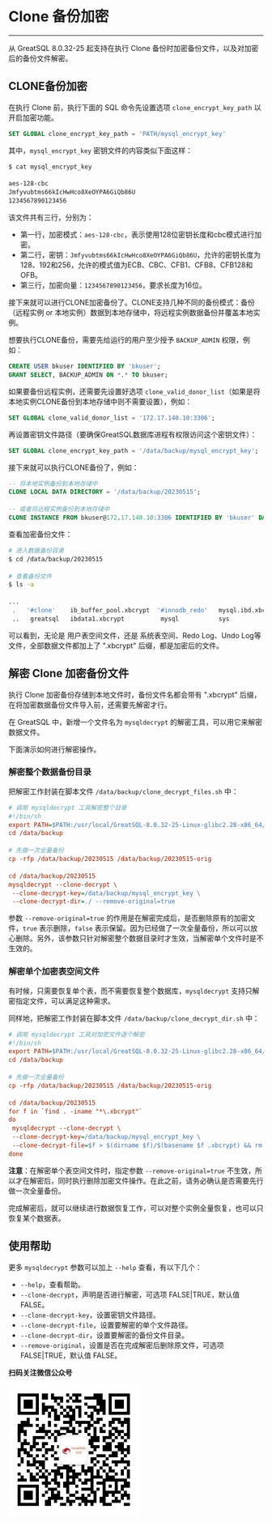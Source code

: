 # Clone 备份加密
---

从 GreatSQL 8.0.32-25 起支持在执行 Clone 备份时加密备份文件，以及对加密后的备份文件解密。

## CLONE备份加密
在执行 Clone 前，执行下面的 SQL 命令先设置选项 `clone_encrypt_key_path` 以开启加密功能。

```sql
SET GLOBAL clone_encrypt_key_path = 'PATH/mysql_encrypt_key'
```

其中，`mysql_encrypt_key` 密钥文件的内容类似下面这样：

```bash
$ cat mysql_encrypt_key

aes-128-cbc
Jmfyvubtms66kIcHwHco8XeOYPA6GiQb86U
1234567890123456
```

该文件共有三行，分别为：
- 第一行，加密模式：`aes-128-cbc`，表示使用128位密钥长度和cbc模式进行加密。
- 第二行，密钥：`Jmfyvubtms66kIcHwHco8XeOYPA6GiQb86U`，允许的密钥长度为128、192和256，允许的模式值为ECB、CBC、CFB1、CFB8、CFB128和OFB。
- 第三行，加密向量：`1234567890123456`，要求长度为16位。

接下来就可以进行CLONE加密备份了。CLONE支持几种不同的备份模式：备份（远程实例 or 本地实例）数据到本地存储中，将远程实例数据备份并覆盖本地实例。

想要执行CLONE备份，需要先给运行的用户至少授予 `BACKUP_ADMIN` 权限，例如：

```sql
CREATE USER bkuser IDENTIFIED BY 'bkuser';
GRANT SELECT, BACKUP_ADMIN ON *.* TO bkuser;
```

如果要备份远程实例，还需要先设置好选项 `clone_valid_donor_list`（如果是将本地实例CLONE备份到本地存储中则不需要设置），例如：

```sql
SET GLOBAL clone_valid_donor_list = '172.17.140.10:3306';
```

再设置密钥文件路径（要确保GreatSQL数据库进程有权限访问这个密钥文件）：

```sql
SET GLOBAL clone_encrypt_key_path = '/data/backup/mysql_encrypt_key';
```

接下来就可以执行CLONE备份了，例如：

```sql
-- 将本地实例备份到本地存储中
CLONE LOCAL DATA DIRECTORY = '/data/backup/20230515';

-- 或者将远程实例备份到本地存储中
CLONE INSTANCE FROM bkuser@172.17.140.10:3306 IDENTIFIED BY 'bkuser' DATA DIRECTORY = '/data/backup/20230515';
```

查看加密备份文件：

```bash
# 进入数据备份目录
$ cd /data/backup/20230515

# 查看备份文件
$ ls -a

...
 .   '#clone'    ib_buffer_pool.xbcrypt  '#innodb_redo'   mysql.ibd.xbcrypt   sys_audit.ibd.xbcrypt   test               undo_002.xbcrypt
 ..   greatsql   ibdata1.xbcrypt          mysql           sys                 sys_mac.ibd.xbcrypt     undo_001.xbcrypt
```

可以看到，无论是 用户表空间文件，还是 系统表空间、Redo Log、Undo Log等文件，全部数据文件都加上了 ".xbcrypt" 后缀，都是加密后的文件。

## 解密 Clone 加密备份文件

执行 Clone 加密备份存储到本地文件时，备份文件名都会带有 ".xbcrypt" 后缀，在将加密数据备份文件导入前，还需要先解密才行。

在 GreatSQL 中，新增一个文件名为 `mysqldecrypt` 的解密工具，可以用它来解密数据文件。

下面演示如何进行解密操作。

### 解密整个数据备份目录

把解密工作封装在脚本文件 `/data/backup/clone_decrypt_files.sh` 中：

```ini
# 调用 mysqldecrypt 工具解密整个目录
#!/bin/sh
export PATH=$PATH:/usr/local/GreatSQL-8.0.32-25-Linux-glibc2.28-x86_64/bin
cd /data/backup

# 先做一次全量备份
cp -rfp /data/backup/20230515 /data/backup/20230515-orig

cd /data/backup/20230515
mysqldecrypt --clone-decrypt \
 --clone-decrypt-key=/data/backup/mysql_encrypt_key \
 --clone-decrypt-dir=./ --remove-original=true
```

参数 `--remove-original=true` 的作用是在解密完成后，是否删除原有的加密文件，`true` 表示删除，`false` 表示保留。因为已经做了一次全量备份，所以可以放心删除。另外，该参数只针对解密整个数据目录时才生效，当解密单个文件时是不生效的。

### 解密单个加密表空间文件

有时候，只需要恢复单个表，而不需要恢复整个数据库，`mysqldecrypt` 支持只解密指定文件，可以满足这种需求。

同样地，把解密工作封装在脚本文件 `/data/backup/clone_decrypt_dir.sh` 中：

```ini
# 调用 mysqldecrypt 工具对加密文件逐个解密
#!/bin/sh
export PATH=$PATH:/usr/local/GreatSQL-8.0.32-25-Linux-glibc2.28-x86_64/bin
cd /data/backup

# 先做一次全量备份
cp -rfp /data/backup/20230515 /data/backup/20230515-orig

cd /data/backup/20230515
for f in `find . -iname "*\.xbcrypt"`
do
 mysqldecrypt --clone-decrypt \
 --clone-decrypt-key=/data/backup/mysql_encrypt_key \
 --clone-decrypt-file=$f > $(dirname $f)/$(basename $f .xbcrypt) && rm -f $f;
done
```

**注意**：在解密单个表空间文件时，指定参数 `--remove-original=true` 不生效，所以才在解密后，同时执行删除加密文件操作。在此之前，请务必确认是否需要先行做一次全量备份。

完成解密后，就可以继续进行数据恢复工作，可以对整个实例全量恢复，也可以只恢复某个数据表。

## 使用帮助

更多 `mysqldecrypt` 参数可以加上 `--help` 查看，有以下几个：
- `--help`，查看帮助。
- `--clone-decrypt`，声明是否进行解密，可选项 FALSE|TRUE，默认值 FALSE。
- `--clone-decrypt-key`，设置密钥文件路径。
- `--clone-decrypt-file`，设置要解密的单个文件路径。
- `--clone-decrypt-dir`，设置要解密的备份文件目录。
- `--remove-original`，设置是否在完成解密后删除原文件，可选项 FALSE|TRUE，默认值 FALSE。


**扫码关注微信公众号**

![greatsql-wx](../greatsql-wx.jpg)
